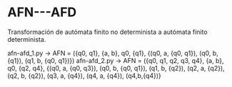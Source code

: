 # AFN---AFD
Transformación de autómata finito no determinista a autómata finito determinista.

afn-afd_1.py -> AFN = ({q0, q1}, {a, b}, q0, {q1}, {(q0, a, {q0, q1}), (q0, b, {q1}), (q1, b, {q0, q1})})
afn-afd_2.py -> AFN = ({q0, q1, q2, q3, q4}, {a, b}, q0, {q2, q4}, {(q0, a, {q0, q3}), (q0, b, {q0, q1}), (q1, b, {q2}), (q2, a, {q2}),(q2, b, {q2}), (q3, a, {q4}), (q4, a, {q4}), (q4,b,{q4})}


